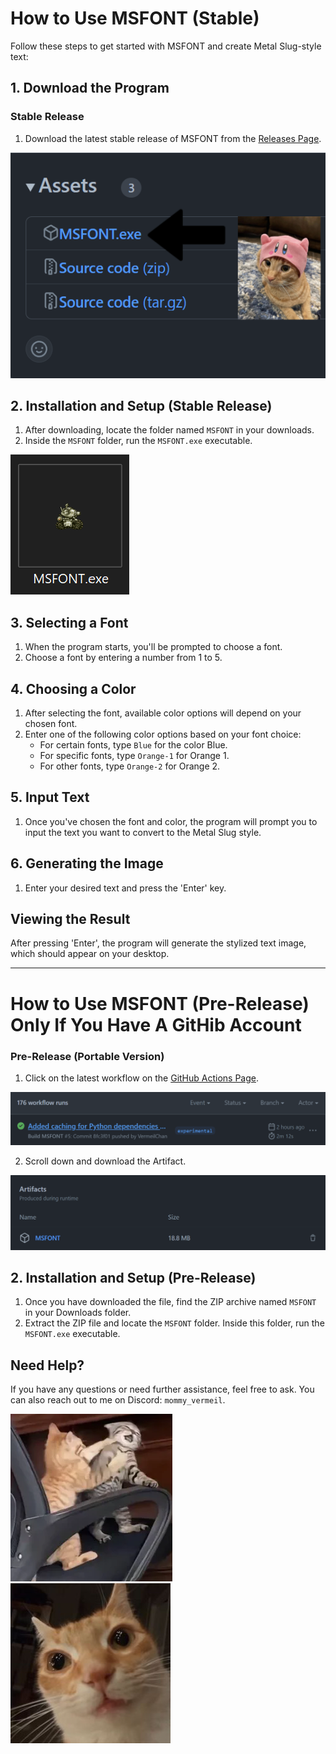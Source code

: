 # How to Use MSFONT (Stable)

Follow these steps to get started with MSFONT and create Metal Slug-style text:

## 1. Download the Program

### Stable Release

1. Download the latest stable release of MSFONT from the [Releases Page](https://github.com/VermeilChan/MetalSlugFont/releases).

![Stable Release Download](Assets/MARKDOWN/GUIDE/PROGRAM-DOWNLOAD.png)

## 2. Installation and Setup (Stable Release)

1. After downloading, locate the folder named `MSFONT` in your downloads.
2. Inside the `MSFONT` folder, run the `MSFONT.exe` executable.

![Run MSFONT](Assets/MARKDOWN/GUIDE/PROGRAM.png)

## 3. Selecting a Font

1. When the program starts, you'll be prompted to choose a font.
2. Choose a font by entering a number from 1 to 5.

## 4. Choosing a Color

1. After selecting the font, available color options will depend on your chosen font.
2. Enter one of the following color options based on your font choice:
   - For certain fonts, type `Blue` for the color Blue.
   - For specific fonts, type `Orange-1` for Orange 1.
   - For other fonts, type `Orange-2` for Orange 2.

## 5. Input Text

1. Once you've chosen the font and color, the program will prompt you to input the text you want to convert to the Metal Slug style.

## 6. Generating the Image

1. Enter your desired text and press the 'Enter' key.

## Viewing the Result

After pressing 'Enter', the program will generate the stylized text image, which should appear on your desktop.

---

# How to Use MSFONT (Pre-Release) Only If You Have A GitHib Account

### Pre-Release (Portable Version)

1. Click on the latest workflow on the [GitHub Actions Page](https://github.com/VermeilChan/MetalSlugFont/actions).

![Pre-Release Download](Assets/MARKDOWN/GUIDE/GITHUB-ACTIONS-SELECT.png)

2. Scroll down and download the Artifact.

![Pre-Release Download](Assets/MARKDOWN/GUIDE/GITHUB-ACTIONS-DOWNLOAD.png)

## 2. Installation and Setup (Pre-Release)

1. Once you have downloaded the file, find the ZIP archive named `MSFONT` in your Downloads folder.
2. Extract the ZIP file and locate the `MSFONT` folder. Inside this folder, run the `MSFONT.exe` executable.

## Need Help?

If you have any questions or need further assistance, feel free to ask. You can also reach out to me on Discord: `mommy_vermeil`.

![Metal Slug Cat](Assets/MARKDOWN/GUIDE/CAT-1.png)
![Metal Slug Cat](Assets/MARKDOWN/GUIDE/CAT-2.png)
